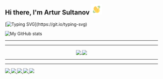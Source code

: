 ## Hi there, I'm Artur Sultanov <img src="https://github.com/Burmachine/Burmachine/blob/main/.github/assets/hey.gif?raw=true" height="35px" width="35px">

[![Typing SVG](https://readme-typing-svg.herokuapp.com?color=%2336BCF7&lines=Welcome+to+my+github+!!)](https://git.io/typing-svg)

![My GitHub stats](https://github-readme-stats.vercel.app/api?username=Burmachine&theme=tokyonight&show_icons=true)

___
___

<div align="center">
<a href="https://github.com/BurMachine/Burmachine">
  <img align="center" src="https://github-readme-stats.vercel.app/api/top-langs/?username=Burmachine&theme=tokyonight&hide_langs_below=1" />
</a>
<a href="https://github.com/BurMachine/Burmachine">
<img align="center" src="https://github-readme-stats.vercel.app/api?username=Burmachine&show_icons=true&theme=tokyonight"
</a>
</div>
  
___
___

![](https://github-profile-summary-cards.vercel.app/api/cards/profile-details?username=BurMachine&theme=tokyonight)
![](https://github-profile-summary-cards.vercel.app/api/cards/most-commit-language?username=BurMachine&theme=tokyonight)
![](https://github-profile-summary-cards.vercel.app/api/cards/repos-per-language?username=BurMachine&theme=tokyonight)
![](https://github-profile-summary-cards.vercel.app/api/cards/stats?username=BurMachine&theme=solarized_dark)
![](https://github-profile-summary-cards.vercel.app/api/cards/productive-time?username=BurMachine&theme=solarized_dark)


